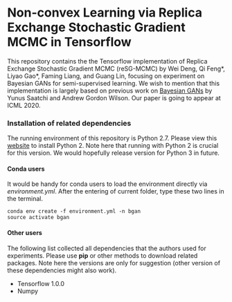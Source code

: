 # Non-convex Learning via Replica Exchange Stochastic Gradient MCMC in Tensorflow
This repository contains the the Tensorflow implementation of Replica Exchange Stochastic Gradient MCMC (reSG-MCMC) by Wei Deng, Qi Feng*, Liyao Gao*, Faming Liang, and Guang Lin, focusing on experiment on Bayesian GANs for semi-supervised learning. We wish to mention that this implementation is largely based on previous work on [Bayesian GANs](https://github.com/andrewgordonwilson/bayesgan) by Yunus Saatchi and Andrew Gordon Wilson. Our paper is going to appear at ICML 2020. 

### Installation of related dependencies
The running environment of this repository is Python 2.7. Please view this [website](https://www.python.org/download/releases/2.7/) to install Python 2. Note here that running with Python 2 is crucial for this version. We would hopefully release version for Python 3 in future. 
#### Conda users
It would be handy for conda users to load the environment directly via *environment.yml*. After the entering of current folder, type these two lines in the terminal. 
```
conda env create -f environment.yml -n bgan
source activate bgan
```
#### Other users
The following list collected all dependencies that the authors used for experiments. Please use **pip** or other methods to download related packages. Note here the versions are only for suggestion (other version of these dependencies might also work).

- Tensorflow 1.0.0
- Numpy 
